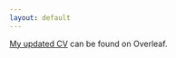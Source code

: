 ```yaml
---
layout: default
---
```


[My updated CV](https://www.overleaf.com/read/dszwfhnysckx) can be found on Overleaf.